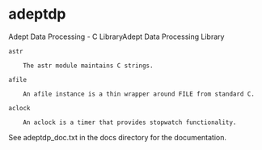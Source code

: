 adeptdp
=======

Adept Data Processing - C LibraryAdept Data Processing Library

	astr
	
		The astr module maintains C strings.  

	afile
	
		An afile instance is a thin wrapper around FILE from standard C.

	aclock

		An aclock is a timer that provides stopwatch functionality.

See adeptdp_doc.txt in the docs directory for the documentation.
